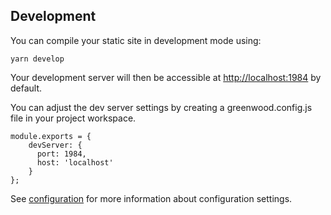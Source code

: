 ## Development

You can compile your static site in development mode using:

```render bash
yarn develop
```

Your development server will then be accessible at [http://localhost:1984](http://localhost:1984) by default.

You can adjust the dev server settings by creating a greenwood.config.js file in your project workspace.

```render shell
module.exports = {
    devServer: {
      port: 1984,
      host: 'localhost'
    }
};
```

See [configuration](/getting-started/configuration) for more information about configuration settings.
